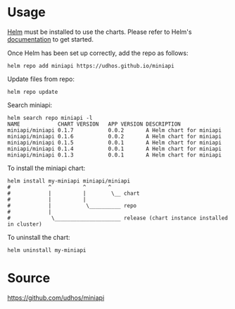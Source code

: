 # Usage

[Helm](https://helm.sh) must be installed to use the charts.  Please refer to
Helm's [documentation](https://helm.sh/docs) to get started.

Once Helm has been set up correctly, add the repo as follows:

    helm repo add miniapi https://udhos.github.io/miniapi

Update files from repo:

    helm repo update

Search miniapi:

    helm search repo miniapi -l
    NAME           	CHART VERSION	APP VERSION	DESCRIPTION
    miniapi/miniapi	0.1.7        	0.0.2      	A Helm chart for miniapi
    miniapi/miniapi	0.1.6        	0.0.2      	A Helm chart for miniapi
    miniapi/miniapi	0.1.5        	0.0.1      	A Helm chart for miniapi
    miniapi/miniapi	0.1.4        	0.0.1      	A Helm chart for miniapi
    miniapi/miniapi	0.1.3        	0.0.1      	A Helm chart for miniapi

To install the miniapi chart:

    helm install my-miniapi miniapi/miniapi
    #            ^          ^       ^
    #            |          |        \__ chart
    #            |          |
    #            |           \__________ repo
    #            |
    #             \_____________________ release (chart instance installed in cluster)

To uninstall the chart:

    helm uninstall my-miniapi

# Source

<https://github.com/udhos/miniapi>
